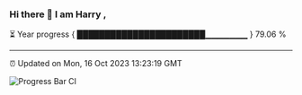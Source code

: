 ### Hi there 👋 I am Harry , 

⏳ Year progress { ███████████████████████▁▁▁▁▁▁▁ } 79.06 %

---

⏰ Updated on Mon, 16 Oct 2023 13:23:19 GMT

![Progress Bar CI](https://github.com/duykhang68/duykhang68/workflows/Progress%20Bar%20CI/badge.svg)
